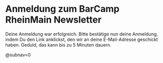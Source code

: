 # Anmeldung zum BarCamp RheinMain **Newsletter**

Deine Anmeldung war erfolgreich. Bitte bestätige nun deine Anmeldung, indem Du den Link anklickst, den wir an deine E-Mail-Adresse geschickt haben. Geduld, das kann bis zu 5 Minuten dauern.

@subnav=0
